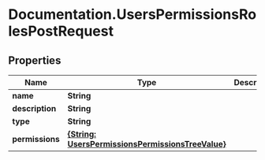 # Documentation.UsersPermissionsRolesPostRequest

## Properties

Name | Type | Description | Notes
------------ | ------------- | ------------- | -------------
**name** | **String** |  | [optional] 
**description** | **String** |  | [optional] 
**type** | **String** |  | [optional] 
**permissions** | [**{String: UsersPermissionsPermissionsTreeValue}**](UsersPermissionsPermissionsTreeValue.md) |  | [optional] 


